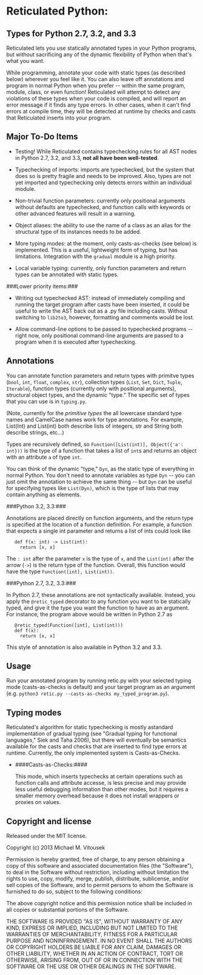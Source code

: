 Reticulated Python:
===================
Types for Python 2.7, 3.2, and 3.3
----------------------------------

Reticulated lets you use statically annotated types in your Python
programs, but without sacrificing any of the dynamic flexibility of
Python when that's what you want. 

While programming, annotate your code with static types (as described
below) wherever you feel like it. You can also leave off annotations
and program in normal Python when you prefer -- within the same
program, module, class, or even function! Reticulated will attempt to
detect any violations of these types when your code is compiled, and
will report an error message if it finds any type errors. In other
cases, when it can't find errors at compile time, they will be
detected at runtime by checks and casts that Reticulated inserts into
your program.

Major To-Do Items
----------------

* Testing! While Reticulated contains typechecking rules for all AST
  nodes in Python 2.7, 3.2, and 3.3, **not all have been well-tested**.  

* Typechecking of imports: imports are typechecked, but the system
  that does so is pretty fragile and needs to be improved. Also, types
  are not yet imported and typechecking only detects errors within an
  individual module.

* Non-trivial function parameters: currently only positional arguments
  without defaults are typechecked, and function calls with keywords
  or other advanced features will result in a warning.

* Object aliases: the ability to use the name of a class as an alias
  for the structural type of its instances needs to be added.

* More typing modes: at the moment, only casts-as-checks (see below)
  is implemented. This is a useful, lightweight form of typing, but
  has limitations. Integration with the `gradual` module is a high
  priority.

* Local variable typing: currently, only function parameters and
  return types can be annotated with static types. 

###Lower priority items:###

* Writing out typechecked AST: instead of immediately compiling and
  running the target program after casts have been inserted, it could
  be useful to write the AST back out as a .py file including
  casts. Without switching to `lib2to3`, however, formatting and
  comments would be lost.

* Allow command-line options to be passed to typechecked programs --
  right now, only positional command-line arguments are passed to a
  program when it is executed after typechecking.

Annotations
-----------

You can annotate function parameters and return types with primitve
types (`bool`, `int`, `float`, `complex`, `str`), collection types
(`List`, `Set`, `Dict`, `Tuple`, `Iterable`), function types
(currently only with positional arguments), structural object types,
and the dynamic "type." The specific set of types that you can use is
in `typing.py`.

(Note, currently for the _primitive types_ the all lowercase standard
type names and CamelCase names work for type annotations. For
example, List(Int) and List(int) both describe lists of integers, str and
String both describe strings, etc...)

Types are recursively defined, so `Function([List(int)], Object({'a':
int}))` is the type of a function that takes a list of `int`s and
returns an object with an attribute `a` of type `int`.

You can think of the dynamic "type," `Dyn`, as the static type of
everything in normal Python. You don't need to annotate variables as
type `Dyn` -- you can just omit the annotation to achieve the same
thing -- but `Dyn` can be useful for specifying types like
`List(Dyn)`, which is the type of lists that may contain anything as
elements.

###Python 3.2, 3.3:###

Annotations are placed directly on function arguments, and the return
type is specified at the location of a function definition. For
example, a function that expects a single int parameter and returns a
list of ints could look like

       def f(x: int) -> List(int):
         return [x, x]

The `: int` after the parameter `x` is the type of `x`, and the
`List(int)` after the arrow (`->`) is the return type of the
function. Overall, this function would have the type `Function([int],
List(int))`.

###Python 2.7, 3.2, 3.3:###

In Python 2.7, these annotations are not syntactically
available. Instead, you apply the `@retic_typed` decorator to any
function you want to be statically typed, and give it the type you
want the function to have as an argument. For instance, the program
above would be written in Python 2.7 as

       @retic_typed(Function([int], List(int)))
       def f(x):
         return [x, x]

This style of annotation is also available in Python 3.2 and 3.3.

Usage
-----

Run your annotated program by running retic.py with your selected
typing mode (casts-as-checks is default) and your target program as an
argument (e.g. `python3 retic.py --casts-as-checks
my_typed_program.py`).

Typing modes
------------

Reticulated's algorithm for static typechecking is mostly astandard
implementation of gradual typing (see "Gradual typing for functional
languages," Siek and Taha 2006), but there will eventually be
semantics available for the casts and checks that are inserted to find
type errors at runtime. Currently, the only implemented system is
Casts-as-Checks.

* ####Casts-as-Checks:####

  This mode, which inserts typechecks at certain operations such as
  function calls and attribute accesse, is less precise and may
  provide less useful debugging information than other modes, but it
  requires a smaller memory overhead because it does not install
  wrappers or proxies on values.


Copyright and license
---------------------

Released under the MIT license. 

Copyright (c) 2013 Michael M. Vitousek

Permission is hereby granted, free of charge, to any person obtaining
a copy of this software and associated documentation files (the
"Software"), to deal in the Software without restriction, including
without limitation the rights to use, copy, modify, merge, publish,
distribute, sublicense, and/or sell copies of the Software, and to
permit persons to whom the Software is furnished to do so, subject to
the following conditions:

The above copyright notice and this permission notice shall be
included in all copies or substantial portions of the Software.

THE SOFTWARE IS PROVIDED "AS IS", WITHOUT WARRANTY OF ANY KIND,
EXPRESS OR IMPLIED, INCLUDING BUT NOT LIMITED TO THE WARRANTIES OF
MERCHANTABILITY, FITNESS FOR A PARTICULAR PURPOSE AND
NONINFRINGEMENT. IN NO EVENT SHALL THE AUTHORS OR COPYRIGHT HOLDERS BE
LIABLE FOR ANY CLAIM, DAMAGES OR OTHER LIABILITY, WHETHER IN AN ACTION
OF CONTRACT, TORT OR OTHERWISE, ARISING FROM, OUT OF OR IN CONNECTION
WITH THE SOFTWARE OR THE USE OR OTHER DEALINGS IN THE SOFTWARE.
